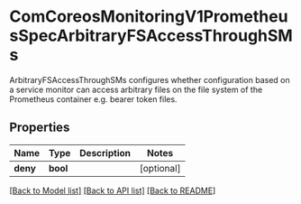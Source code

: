 # ComCoreosMonitoringV1PrometheusSpecArbitraryFSAccessThroughSMs

ArbitraryFSAccessThroughSMs configures whether configuration based on a service monitor can access arbitrary files on the file system of the Prometheus container e.g. bearer token files.
## Properties
Name | Type | Description | Notes
------------ | ------------- | ------------- | -------------
**deny** | **bool** |  | [optional] 

[[Back to Model list]](../README.md#documentation-for-models) [[Back to API list]](../README.md#documentation-for-api-endpoints) [[Back to README]](../README.md)


